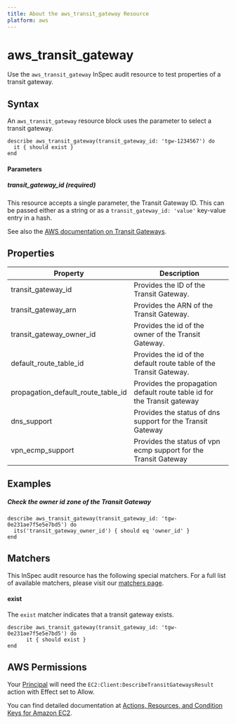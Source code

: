 ```yaml
---
title: About the aws_transit_gateway Resource
platform: aws
---
```


# aws\_transit\_gateway

Use the `aws_transit_gateway` InSpec audit resource to test properties of a transit gateway.

## Syntax

An `aws_transit_gateway` resource block uses the parameter to select a transit gateway.

    describe aws_transit_gateway(transit_gateway_id: 'tgw-1234567') do
      it { should exist }
    end

#### Parameters

##### transit_gateway_id _(required)_

This resource accepts a single parameter, the Transit Gateway ID.
This can be passed either as a string or as a `transit_gateway_id: 'value'` key-value entry in a hash.

See also the [AWS documentation on Transit Gateways](https://docs.aws.amazon.com/vpc/latest/tgw/).

## Properties

| Property                               | Description                                                             |
| -------------------------------------- | ----------------------------------------------------------------------- |
| transit\_gateway\_id                   | Provides the ID of the Transit Gateway.                                 |
| transit\_gateway\_arn                  | Provides the ARN of the Transit Gateway.                                |
| transit\_gateway\_owner\_id            | Provides the id of the owner of the Transit Gateway.                    |
| default_route_table_id                 | Provides the id of the default route table of the Transit Gateway.      |
| propagation\_default\_route\_table\_id | Provides the propagation default route table id for the Transit gateway |
| dns\_support                           | Provides the status of dns support for the Transit Gateway              |
| vpn\_ecmp\_support                     | Provides the status of vpn ecmp support for the Transit Gateway         |

## Examples

##### Check the owner id zone of the Transit Gateway
    describe aws_transit_gateway(transit_gateway_id: 'tgw-0e231ae7f5e5e7bd5') do
      its('transit_gateway_owner_id') { should eq 'owner_id' }
    end

## Matchers

This InSpec audit resource has the following special matchers. For a full list of available matchers, please visit our [matchers page](https://www.inspec.io/docs/reference/matchers/).
    
#### exist

The `exist` matcher indicates that a transit gateway exists.

    describe aws_transit_gateway(transit_gateway_id: 'tgw-0e231ae7f5e5e7bd5') do
          it { should exist }
    end

## AWS Permissions

Your [Principal](https://docs.aws.amazon.com/IAM/latest/UserGuide/intro-structure.html#intro-structure-principal) will need the `EC2:Client:DescribeTransitGatewaysResult` action with Effect set to Allow.

You can find detailed documentation at [Actions, Resources, and Condition Keys for Amazon EC2](https://docs.aws.amazon.com/IAM/latest/UserGuide/list_amazonec2.html).
